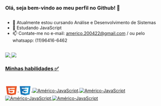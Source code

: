 ### Olá, seja bem-vindo ao meu perfil no Github!  👋
##

- 🔭 Atualmente estou cursando Análise e Desenvolvimento de Sistemas
- 🌱 Estudando JavaScript
- 📫 Contate-me no e-mail: americo.200422@gmail.com / ou pelo whatsapp: (11)96416-6462
<br>
<div>
  <a href="https://github.com/americorodrigues25">
    <img height="180em" src="https://github-readme-stats.vercel.app/api?username=americorodrigues25&show_icons=true&theme=dracula&include_all_commits=true&count_private=true"/>
    <img height="180em" src="https://github-readme-stats.vercel.app/api/top-langs/?username=americorodrigues25&layout=compact&langs_count=16&theme=dracula"/>
</div>

### Minhas habilidades ✅ 
##
    
<div style="display: inline_block"><br>
  <img align="center" alt="Américo-HTML" height="30" width="40" src="https://raw.githubusercontent.com/devicons/devicon/master/icons/html5/html5-original.svg">
  <img align="center" alt="Américo-CSS" height="30" width="40" src="https://raw.githubusercontent.com/devicons/devicon/master/icons/css3/css3-original.svg">
<img align="center" alt=Américo-JavaScript height="30" width="40" src="https://cdn.jsdelivr.net/gh/devicons/devicon/icons/javascript/javascript-original.svg">
  <img align="center" alt=Américo-JavaScript height="30" width="40" src="https://cdn.jsdelivr.net/gh/devicons/devicon/icons/github/github-original.svg">
  <img align="center" alt=Américo-JavaScript height="30" width="40" src="https://cdn.jsdelivr.net/gh/devicons/devicon/icons/python/python-original.svg">
<img align="center" alt=Américo-JavaScript height="30" width="40"  src="https://cdn.jsdelivr.net/gh/devicons/devicon/icons/figma/figma-original.svg">
</div>
